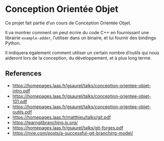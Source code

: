 # Conception Orientée Objet

Ce projet fait partie d’un cours de Conception Orientée Objet.

Il va montrer comment on peut écrire du code C++ en fournissant une librairie
`example-adder`, l’utiliser dans un binaire, et lui fournir des bindings Python.

Il indiquera également comment utiliser un certain nombre d’outils qui nous
aideront lors de la conception, du développement, et à plus long terme.

## References

- https://homepages.laas.fr/gsaurel/talks/conception-orientee-objet-intro.pdf
- https://homepages.laas.fr/gsaurel/talks/conception-orientee-objet-101.pdf
- https://homepages.laas.fr/gsaurel/talks/conception-orientee-objet-outils.pdf
- https://homepages.laas.fr/matthieu/talks/git.pdf
- https://learngitbranching.js.org/
- https://homepages.laas.fr/gsaurel/talks/git-forges.pdf
- https://nvie.com/posts/a-successful-git-branching-model/
